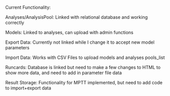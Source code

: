 Current Functionality:


Analyses/AnalysisPool: Linked with relational database and working correctly

Models: Linked to analyses, can upload with admin functions

Export Data: Currently not linked while I change it to accept new model parameters

Import Data: Works with CSV Files to upload models and analyses pools_list

Runcards: Database is linked but need to make a few changes to HTML to show more data,
          and need to add in parameter file data

Result Storage: Functionality for MPTT implemented, but need to add code to import+export data
